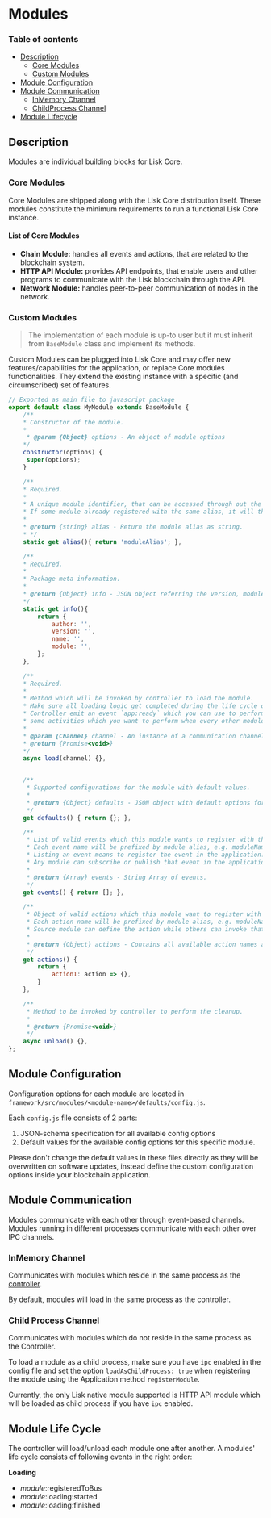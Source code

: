 # Modules

### Table of contents

- [Description](#description)
  - [Core Modules](#core-modules)
  - [Custom Modules](#custom-modules)
- [Module Configuration](#module-configuration)
- [Module Communication](#module-communication)
  - [InMemory Channel](#inmemory-channel)
  - [ChildProcess Channel](#childprocess-channel)
- [Module Lifecycle](#module-life-cycle)

## Description

Modules are individual building blocks for Lisk Core.

### Core Modules

Core Modules are shipped along with the Lisk Core distribution itself. These modules constitute the minimum requirements to run a functional Lisk Core instance.

#### List of Core Modules

- **Chain Module:** handles all events and actions, that are related to the blockchain system.
- **HTTP API Module:** provides API endpoints, that enable users and other programs to communicate with the Lisk blockchain through the API.
- **Network Module:** handles peer-to-peer communication of nodes in the network.

### Custom Modules

> The implementation of each module is up-to user but it must inherit from `BaseModule` class and implement its methods.

Custom Modules can be plugged into Lisk Core and may offer new features/capabilities for the application, or replace Core modules functionalities.
They extend the existing instance with a specific (and circumscribed) set of features.

```js
// Exported as main file to javascript package
export default class MyModule extends BaseModule {
    /**
    * Constructor of the module.
    *
     * @param {Object} options - An object of module options
    */
    constructor(options) {
     super(options);
    }

    /**
    * Required.
    *
    * A unique module identifier, that can be accessed through out the system.
    * If some module already registered with the same alias, it will throw an error.
    *
    * @return {string} alias - Return the module alias as string.
    * */
    static get alias(){ return 'moduleAlias'; },

    /**
    * Required.
    *
    * Package meta information.
    *
    * @return {Object} info - JSON object referring the version, module name, module (short-hand name), and module author.
    */
    static get info(){
        return {
            author: '',
            version: '',
            name: '',
            module: '',
        };
    },

    /**
    * Required.
    *
    * Method which will be invoked by controller to load the module.
    * Make sure all loading logic get completed during the life cycle of load.
    * Controller emit an event `app:ready` which you can use to perform
    * some activities which you want to perform when every other module is loaded.
    *
    * @param {Channel} channel - An instance of a communication channel.
    * @return {Promise<void>}
    */
    async load(channel) {},


    /**
     * Supported configurations for the module with default values.
     *
     * @return {Object} defaults - JSON object with default options for the module.
     */
    get defaults() { return {}; },

    /**
     * List of valid events which this module wants to register with the controller.
     * Each event name will be prefixed by module alias, e.g. moduleName:event1.
     * Listing an event means to register the event in the application.
     * Any module can subscribe or publish that event in the application.
     *
     * @return {Array} events - String Array of events.
     */
    get events() { return []; },

    /**
     * Object of valid actions which this module want to register with the controller.
     * Each action name will be prefixed by module alias, e.g. moduleName:action1.
     * Source module can define the action while others can invoke that action.
     *
     * @return {Object} actions - Contains all available action names as key, and the corresponding function as value.
     */
    get actions() {
        return {
            action1: action => {},
        }
    },

    /**
     * Method to be invoked by controller to perform the cleanup.
     *
     * @return {Promise<void>}
     */
    async unload() {},
};
```

## Module Configuration

Configuration options for each module are located in `framework/src/modules/<module-name>/defaults/config.js`.

Each `config.js` file consists of 2 parts:

1. JSON-schema specification for all available config options
2. Default values for the available config options for this specific module.

Please don't change the default values in these files directly as they will be overwritten on software updates, instead define the custom configuration options inside your blockchain application.

## Module Communication

Modules communicate with each other through event-based channels.
Modules running in different processes communicate with each other over IPC channels.

### InMemory Channel

Communicates with modules which reside in the same process as the [controller](../controller/README.md).

By default, modules will load in the same process as the controller.

### Child Process Channel

Communicates with modules which do not reside in the same process as the Controller.

To load a module as a child process, make sure you have `ipc` enabled in the config file and set the option `loadAsChildProcess: true` when registering the module using the Application method `registerModule`.

Currently, the only Lisk native module supported is HTTP API module which will be loaded as child process if you have `ipc` enabled.

## Module Life Cycle

The controller will load/unload each module one after another.
A modules' life cycle consists of following events in the right order:

**Loading**

- _module_:registeredToBus
- _module_:loading:started
- _module_:loading:finished
